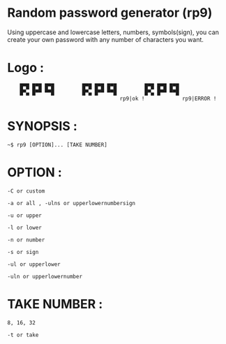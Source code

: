 # Random password generator (rp9)
Using uppercase and lowercase letters, numbers, symbols(sign),
you can create your own password with any number of characters you want.
# Logo :
        █▀█ █▀█ █▀█ 		█▀█ █▀█ █▀█ 		█▀█ █▀█ █▀█
        █▀▄ █▀▀ ▀▀█ 		█▀▄ █▀▀ ▀▀█ 		█▀▄ █▀▀ ▀▀█
                                		rp9|ok ! 	        rp9|ERROR !

# SYNOPSIS :
	~$ rp9 [OPTION]... [TAKE NUMBER]
# OPTION :
	-C or custom
	
	-a or all , -ulns or upperlowernumbersign
	
	-u or upper
	
	-l or lower
	
	-n or number
	
	-s or sign
	
	-ul or upperlower
	
	-uln or upperlowernumber
	
# TAKE NUMBER :
	8, 16, 32
	
	-t or take
